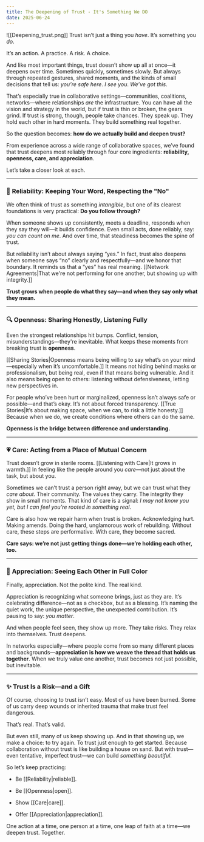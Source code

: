 ```yaml
---
title: The Deepening of Trust - It's Something We DO
date: 2025-06-24
---
```


![[Deepening_trust.png]] 
Trust isn’t just a thing you _have_. It’s something you _do_.

It’s an action. A practice. A risk. A choice.

And like most important things, trust doesn’t show up all at once—it deepens over time. Sometimes quickly, sometimes slowly. But always through repeated gestures, shared moments, and the kinds of small decisions that tell us: _you’re safe here_. _I see you_. _We’ve got this_.

That’s especially true in collaborative settings—communities, coalitions, networks—where relationships _are_ the infrastructure. You can have all the vision and strategy in the world, but if trust is thin or broken, the gears grind. If trust is strong, though, people take chances. They speak up. They hold each other in hard moments. They build something real together.

So the question becomes: **how do we actually build and deepen trust?**

From experience across a wide range of collaborative spaces, we’ve found that trust deepens most reliably through four core ingredients: **reliability, openness, care, and appreciation**.

Let’s take a closer look at each.

---

### 🧱 **Reliability: Keeping Your Word, Respecting the "No"**

We often think of trust as something _intangible_, but one of its clearest foundations is very practical: **Do you follow through?**

When someone shows up consistently, meets a deadline, responds when they say they will—it builds confidence. Even small acts, done reliably, say: _you can count on me_. And over time, that steadiness becomes the spine of trust.

But reliability isn’t about always saying “yes.” In fact, trust also deepens when someone says “no” clearly and respectfully—and we honor that boundary. It reminds us that a “yes” has real meaning. [[Network Agreements|That we're not performing for one another, but showing up with integrity.]]

**Trust grows when people do what they say—and when they say only what they mean.**

---

### 🔍 **Openness: Sharing Honestly, Listening Fully**

Even the strongest relationships hit bumps. Conflict, tension, misunderstandings—they're inevitable. What keeps these moments from breaking trust is **openness**.

[[Sharing Stories|Openness means being willing to say what’s on your mind—especially when it’s uncomfortable.]] It means not hiding behind masks or professionalism, but being real, even if that means being vulnerable. And it also means being open to others: listening without defensiveness, letting new perspectives in.

For people who’ve been hurt or marginalized, openness isn’t always safe or possible—and that’s okay. It’s not about forced transparency. [[True Stories|It’s about making space, when we can, to risk a little honesty.]] Because when we do, we create conditions where others can do the same.

**Openness is the bridge between difference and understanding.**

---

### 💗 **Care: Acting from a Place of Mutual Concern**

Trust doesn’t grow in sterile rooms. [[Listening with Care|It grows in warmth.]] In feeling like the people around you _care_—not just about the task, but about you.

Sometimes we can’t trust a person right away, but we can trust what they _care about_. Their community. The values they carry. The integrity they show in small moments. That kind of care is a signal: _I may not know you yet, but I can feel you’re rooted in something real_.

Care is also how we repair harm when trust is broken. Acknowledging hurt. Making amends. Doing the hard, unglamorous work of rebuilding. Without care, these steps are performative. With care, they become sacred.

**Care says: we’re not just getting things done—we’re holding each other, too.**

---

### 🌼 **Appreciation: Seeing Each Other in Full Color**

Finally, appreciation. Not the polite kind. The real kind.

Appreciation is recognizing what someone brings, just as they are. It’s celebrating difference—not as a checkbox, but as a blessing. It’s naming the quiet work, the unique perspective, the unexpected contribution. It’s pausing to say: _you matter_.

And when people feel seen, they show up more. They take risks. They relax into themselves. Trust deepens.

In networks especially—where people come from so many different places and backgrounds—**appreciation is how we weave the thread that holds us together**. When we truly value one another, trust becomes not just possible, but inevitable.

---

### ✨ **Trust Is a Risk—and a Gift**

Of course, choosing to trust isn’t easy. Most of us have been burned. Some of us carry deep wounds or inherited trauma that make trust feel dangerous.

That’s real. That’s valid.

But even still, many of us keep showing up. And in that showing up, we make a choice: to try again. To trust just enough to get started. Because collaboration without trust is like building a house on sand. But with trust—even tentative, imperfect trust—we can build _something beautiful_.

So let’s keep practicing:

- Be [[Reliability|reliable]].

- Be [[Openness|open]].

- Show [[Care|care]].

- Offer [[Appreciation|appreciation]].


One action at a time, one person at a time, one leap of faith at a time—we deepen trust. Together.